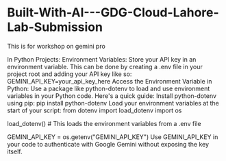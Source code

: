 # Built-With-AI---GDG-Cloud-Lahore-Lab-Submission
This is for workshop on gemini pro 



In Python Projects:
Environment Variables: Store your API key in an environment variable. This can be done by creating a .env file in your project root and adding your API key like so:
GEMINI_API_KEY=your_api_key_here
Access the Environment Variable in Python: Use a package like python-dotenv to load and use environment variables in your Python code. Here's a quick guide:
Install python-dotenv using pip:
pip install python-dotenv
Load your environment variables at the start of your script:
from dotenv import load_dotenv
import os

load_dotenv()  # This loads the environment variables from a .env file

GEMINI_API_KEY = os.getenv("GEMINI_API_KEY")
Use GEMINI_API_KEY in your code to authenticate with Google Gemini without exposing the key itself.

